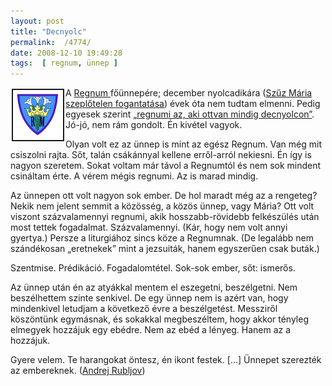 ```yaml
---
layout: post
title: "Decnyolc"
permalink:  /4774/ 
date: 2008-12-10 19:49:28
tags:  [ regnum, ünnep ] 
---
```

<a href="/files/images/rm_cimer.jpg" rel="lightbox"><img src="/files/images/rm_cimer.jpg" width="80" height="80" vspace="2" hspace="2" border="2" align="left" /></a>A <a href="http://www.regnum.hu">Regnum </a>főünnepére; december nyolcadikára (<a href="http://hu.wikipedia.org/wiki/Szeplőtelen_fogantatás">Szűz Mária szeplőtelen fogantatása</a>) évek óta nem tudtam elmenni. Pedig egyesek szerint <a href="http://patkolo.regnum.hu/blog/cikkek/decnyolc">&bdquo;regnumi az, aki ottvan mindig decnyolcon&rdquo;</a>. Jó-jó, nem rám gondolt. Én kivétel vagyok.

Olyan volt ez az ünnep is mint az egész Regnum. Van még mit csiszolni rajta. Sőt, talán csákánnyal kellene erről-arról nekiesni. Én így is nagyon szeretem. Sokat voltam már távol a Regnumtól és nem sok mindent csináltam érte. A vérem mégis regnumi. Az is marad mindig.

Az ünnepen ott volt nagyon sok ember. De hol maradt még az a rengeteg? Nekik nem jelent semmit a közösség, a közös ünnep, vagy Mária? Ott volt viszont százvalamennyi regnumi, akik hosszabb-rövidebb felkészülés után most tettek fogadalmat. Százvalamennyi. (Kár, hogy nem volt annyi gyertya.) Persze a liturgiához sincs köze a Regnumnak. (De legalább nem szándékosan &bdquo;eretnekek&rdquo; mint a jezsuiták, hanem egyszerűen csak buták.)

Szentmise. Prédikáció. Fogadalomtétel. Sok-sok ember, sőt: ismerős.

Az ünnep után én az atyákkal mentem el eszegetni, beszélgetni. Nem beszélhettem szinte senkivel. De egy ünnep nem is azért van, hogy mindenkivel letudjam a következő évre a beszélgetést. Messziről köszöntünk egymásnak, és sokakkal megbeszéltem, hogy akkor tényleg elmegyek hozzájuk egy ebédre. Nem az ebéd a lényeg. Hanem az a hozzájuk.

Gyere velem. Te harangokat öntesz, én ikont festek. [&hellip;] Ünnepet szerezték az embereknek. (<a href="http://www.imdb.com/title/tt0060107/">Andrej Rubljov</a>)

&nbsp;

